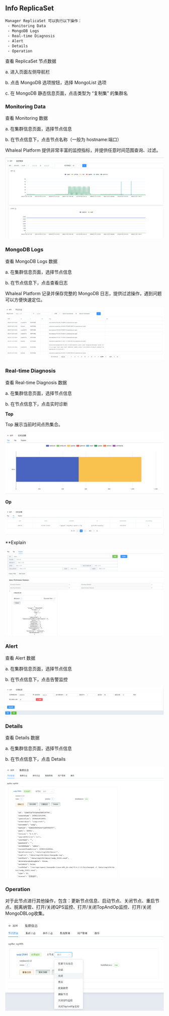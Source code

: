 ## Info ReplicaSet

```
Manager ReplicaSet 可以执行以下操作：
 - Monitoring Data
 - MongoDB Logs
 - Real-time Diagnosis
 - Alert
 - Details
 - Operation
```

查看 ReplicaSet 节点数据

a. 进入页面左侧导航栏

b. 点击 MongoDB 选项按钮，选择 MongoList 选项

c. 在 MongoDB 静态信息页面，点击类型为 “复制集” 的集群名

### Monitoring Data

查看 Monitoring 数据

a. 在集群信息页面，选择节点信息

b. 在节点信息下，点击节点名称（一般为 hostname:端口）

Whaleal Platform 提供非常丰富的监控指标，并提供任意时间范围查询、过滤。

![image-20220721132736380](../../../../Images/MongoDB_ReplicaSet_Monitor.png)



### MongoDB Logs

查看 MongoDB Logs 数据

a. 在集群信息页面，选择节点信息

b. 在节点信息下，点击查看日志

Whaleal Platform 记录并保存完整的 MongoDB 日志，提供过滤操作，遇到问题可以方便快速定位。

![image-20220722111631155](../../../../Images/MongoDB_ReplicaSet_logs.png)

### Real-time Diagnosis

查看 Real-time Diagnosis 数据

a. 在集群信息页面，选择节点信息

b. 在节点信息下，点击实时诊断

**Top**

Top 展示当前时间点热集合。

![image-20220722122945082](../../../../Images/MongoDB_ReplicaSet_Real_time_Top.png)

**Op**

![image-20220722123659159](../../../../Images/MongoDB_ReplicaSet_Real_time_Op.png)

**Explain

![image-20220722123903521](../../../../Images/MongoDB_ReplicaSet_Real_time_Explain.png)

### Alert

查看 Alert 数据

a. 在集群信息页面，选择节点信息

b. 在节点信息下，点击告警监控

![image-20220722124017580](../../../../Images/MongoDB_ReplicaSet_Alert.png)



### Details

查看 Details 数据

a. 在集群信息页面，选择节点信息

b. 在节点信息下，点击 Details

![image-20220722124121035](../../../../Images/MongoDB_ReplicaSet_Details.png)

### Operation

对于此节点进行其他操作，包含：更新节点信息、启动节点、关闭节点、重启节点、脱离纳管、打开/关闭QPS监控、打开/关闭TopAndOp监控、打开/关闭MongoDBLog收集。

![image-20220722124236129](../../../../Images/MongoDB_ReplicaSet_Operation.png)